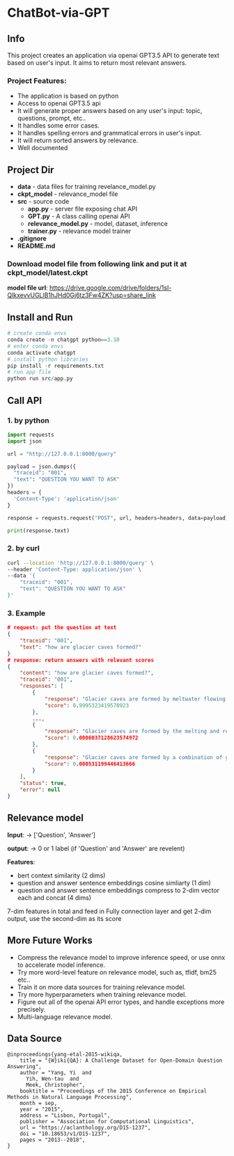 # ChatBot-via-GPT
## Info
This project creates an application via openai GPT3.5 API to generate text based on user's input. It aims to return most relevant answers.

### Project Features:

* The application is based on python 
* Access to openai GPT3.5 api
* It will generate proper answers based on any user's input: topic, questions, prompt, etc..
* It handles some error cases.
* It handles spelling errors and grammatical errors in user's input.
* It will return sorted answers by relevance.
* Well documented


## Project Dir
* **data** - data files for training revelance_model.py
* **ckpt_model** - relevance_model file
* **src** - source code
    - **app.py** - server file exposing chat API
    - **GPT.py** - A class calling openai API
    - **relevance_model.py** - model, dataset, inference
    - **trainer.py** - relevance model trainer
* **.gitignore**
* **README.md**

### Download model file from following link and put it at **ckpt_model/latest.ckpt**

**model file url**: https://drive.google.com/drive/folders/1sl-QlkxevvUGLlB1hJHd0Gj6tz3Fw4ZK?usp=share_link
## Install and Run
```python
# create conda envs
conda create -n chatgpt python==3.10
# enter conda envs
conda activate chatgpt
# install python libraries
pip install -r requirements.txt
# run app file
python run src/app.py
```

## Call API

### 1. by python
```python
import requests
import json

url = "http://127.0.0.1:8000/query"

payload = json.dumps({
  "traceid": "001",
  "text": "QUESTION YOU WANT TO ASK"
})
headers = {
  'Content-Type': 'application/json'
}

response = requests.request("POST", url, headers=headers, data=payload)

print(response.text)
```

### 2. by curl
```bash
curl --location 'http://127.0.0.1:8000/query' \
--header 'Content-Type: application/json' \
--data '{
    "traceid": "001",
    "text": "QUESTION YOU WANT TO ASK"
}'
```

### 3. Example
```json
# request: put the question at text
{
    "traceid": "001",
    "text": "how are glacier caves formed?"
}
# response: return answers with relevant scores
{
    "content": "how are glacier caves formed?",
    "traceid": "001",
    "responses": [
        {
            "response": "Glacier caves are formed by meltwater flowing through or under a glacier. As the water melts away the ice, it creates passages and chambers that can eventually form into larger cave systems. The water is often fed by streams or rivers that flow onto or under the glacier, and as it moves through the ice, it erodes the surface and walls of the cave. Over time, these processes can create complex networks of tunnels and caverns within glaciers that are constantly changing due to shifting ice flows and melting patterns. Some glacier caves may also be formed by air currents that carve out hollow spaces in snowdrifts on top of a glacier before they become compacted into solid ice.",
            "score": 0.9995323419570923
        },
        ...,
        {
            "response": "Glacier caves are formed by the melting and refreezing of ice within a glacier. As water flows through the glacier, it erodes the ice and creates tunnels or caverns. These tunnels can grow larger over time as more water flows through them, creating complex cave systems. The movement of the glacier can also cause pressure on the walls of these caves, which can lead to collapse or reshaping of the cave structure. Additionally, warm air from outside can melt snow and ice near the entrance to a cave, leading to its enlargement. Glacier caves are often temporary structures because they depend on specific conditions for their formation and maintenance; when those conditions change (such as due to changes in temperature or precipitation patterns), glaciers may retreat or disappear altogether, taking their caves with them.",
            "score": 0.0006037128623574972
        },
        {
            "response": "Glacier caves are formed by a combination of glacial melting and erosion. As the glacier moves, it melts and water seeps into cracks and crevices in the ice. Over time, this water can create tunnels and caverns within the glacier.\n\nThe meltwater also helps to erode the walls of these tunnels, creating intricate patterns on the ice surfaces. Additionally, warm air from outside the glacier can enter through openings in its surface, causing further melting inside.\n\nGlacier caves can be unstable environments due to ongoing melting and shifting of the ice. It is important for visitors to exercise caution when exploring them.",
            "score": 0.000531199446413666
        }
    ],
    "status": true,
    "error": null
}
```

## Relevance model
**Input**: -> ['Question', 'Answer']

**output**: -> 0 or 1 label (if 'Question' and 'Answer' are revelent)

**Features**:
    
* bert context similarity (2 dims)
* question and answer sentence embeddings cosine simliarty (1 dim)
* question and answer sentence embeddings compress to 2-dim vector each and concat (4 dims)

7-dim features in total and feed in Fully connection layer and get 2-dim output, use the second-dim as its score 

## More Future Works
* Compress the relevance model to improve inference speed, or use onnx to accelerate model inference.
* Try more word-level feature on relevance model, such as, tfidf, bm25 etc..
* Train it on more data sources for training relevance model.
* Try more hyperparameters when training relevance model.
* Figure out all of the openai API error types, and handle exceptions more precisely.
* Multi-language relevance model.

## Data Source
```
@inproceedings{yang-etal-2015-wikiqa,
    title = "{W}iki{QA}: A Challenge Dataset for Open-Domain Question Answering",
    author = "Yang, Yi  and
      Yih, Wen-tau  and
      Meek, Christopher",
    booktitle = "Proceedings of the 2015 Conference on Empirical Methods in Natural Language Processing",
    month = sep,
    year = "2015",
    address = "Lisbon, Portugal",
    publisher = "Association for Computational Linguistics",
    url = "https://aclanthology.org/D15-1237",
    doi = "10.18653/v1/D15-1237",
    pages = "2013--2018",
}
```